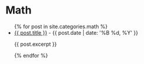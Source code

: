 # Math

<ul>
  {% for post in site.categories.math %}
    <li>
      <a href="{{ post.url }}">{{ post.title }}</a> - {{ post.date | date: '%B %d, %Y' }}
      <p>{{ post.excerpt }}</p>
    </li>
  {% endfor %}
</ul>
